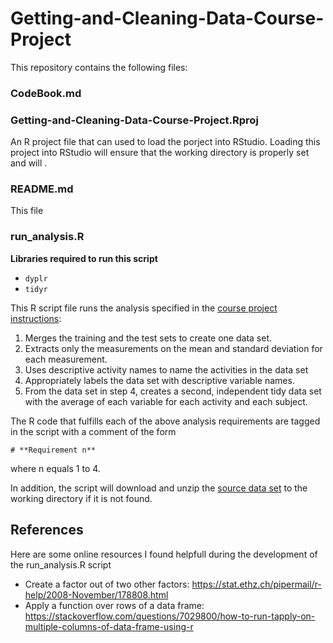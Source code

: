 # Getting-and-Cleaning-Data-Course-Project

This repository contains the following files:

### CodeBook.md

### Getting-and-Cleaning-Data-Course-Project.Rproj
An R project file that can used to load the porject into RStudio.  Loading this project into RStudio will ensure that the working directory is properly set and will .

### README.md
This file

### run_analysis.R
**Libraries required to run this script**

* `dyplr`
* `tidyr`

This R script file runs the analysis specified in the [course project instructions](https://www.coursera.org/learn/data-cleaning/peer/FIZtT/getting-and-cleaning-data-course-project): 

1. Merges the training and the test sets to create one data set.
2. Extracts only the measurements on the mean and standard deviation for each measurement.
3. Uses descriptive activity names to name the activities in the data set
4. Appropriately labels the data set with descriptive variable names.
5. From the data set in step 4, creates a second, independent tidy data set with the average of each variable for each activity and each subject.

The R code that fulfills each of the above analysis requirements are tagged in the script with a comment of the form 

`# **Requirement n**` 

where n equals 1 to 4. 

In addition, the script will download and unzip the [source data set](https://d396qusza40orc.cloudfront.net/getdata%2Fprojectfiles%2FUCI%20HAR%20Dataset.zip) to the working directory if it is not found.


## References
Here are some online resources I found helpfull during the development of the run_analysis.R script
* Create a factor out of two other factors: https://stat.ethz.ch/pipermail/r-help/2008-November/178808.html
* Apply a function over rows of a data frame: https://stackoverflow.com/questions/7029800/how-to-run-tapply-on-multiple-columns-of-data-frame-using-r
